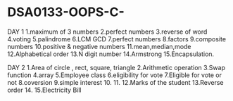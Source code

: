 # DSA0133-OOPS-C-
DAY 1
1.maximum of 3 numbers
2.perfect numbers
3.reverse of word
4.voting
5.palindrome
6.LCM GCD
7.perfect numbers
8.factors
9.composite numbers 
10.positive & negative numbers 
11.mean,median,mode
12.Alphabetical order
13.N digit number
14.Armstrong
15.Encapsulation.


DAY 2
1.Area of circle , rect, square, triangle
2.Arithmetic operation
3.Swap function
4.array
5.Employee class
6.eligibility for vote
7.Eligible for vote or not 
8.coversion
9.simple interest
10.
11.
12.Marks of the student
13.Reverse order
14.
15.Electricity Bill


